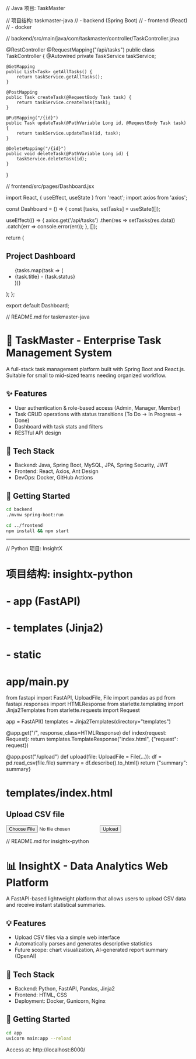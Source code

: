 // Java 项目: TaskMaster

// 项目结构: taskmaster-java
// - backend (Spring Boot)
// - frontend (React)
// - docker

// backend/src/main/java/com/taskmaster/controller/TaskController.java

@RestController
@RequestMapping("/api/tasks")
public class TaskController {
    @Autowired
    private TaskService taskService;

    @GetMapping
    public List<Task> getAllTasks() {
        return taskService.getAllTasks();
    }

    @PostMapping
    public Task createTask(@RequestBody Task task) {
        return taskService.createTask(task);
    }

    @PutMapping("/{id}")
    public Task updateTask(@PathVariable Long id, @RequestBody Task task) {
        return taskService.updateTask(id, task);
    }

    @DeleteMapping("/{id}")
    public void deleteTask(@PathVariable Long id) {
        taskService.deleteTask(id);
    }
}

// frontend/src/pages/Dashboard.jsx

import React, { useEffect, useState } from 'react';
import axios from 'axios';

const Dashboard = () => {
  const [tasks, setTasks] = useState([]);

  useEffect(() => {
    axios.get('/api/tasks')
      .then(res => setTasks(res.data))
      .catch(err => console.error(err));
  }, []);

  return (
    <div>
      <h2>Project Dashboard</h2>
      <ul>
        {tasks.map(task => (
          <li key={task.id}>{task.title} - {task.status}</li>
        ))}
      </ul>
    </div>
  );
};

export default Dashboard;

// README.md for taskmaster-java

# 📝 TaskMaster - Enterprise Task Management System

A full-stack task management platform built with Spring Boot and React.js. Suitable for small to mid-sized teams needing organized workflow.

## ✨ Features
- User authentication & role-based access (Admin, Manager, Member)
- Task CRUD operations with status transitions (To Do → In Progress → Done)
- Dashboard with task stats and filters
- RESTful API design

## 🧰 Tech Stack
- Backend: Java, Spring Boot, MySQL, JPA, Spring Security, JWT
- Frontend: React, Axios, Ant Design
- DevOps: Docker, GitHub Actions

## 🚀 Getting Started
```bash
cd backend
./mvnw spring-boot:run

cd ../frontend
npm install && npm start
```

---

// Python 项目: InsightX

# 项目结构: insightx-python
# - app (FastAPI)
# - templates (Jinja2)
# - static

# app/main.py

from fastapi import FastAPI, UploadFile, File
import pandas as pd
from fastapi.responses import HTMLResponse
from starlette.templating import Jinja2Templates
from starlette.requests import Request

app = FastAPI()
templates = Jinja2Templates(directory="templates")

@app.get("/", response_class=HTMLResponse)
def index(request: Request):
    return templates.TemplateResponse("index.html", {"request": request})

@app.post("/upload")
def upload(file: UploadFile = File(...)):
    df = pd.read_csv(file.file)
    summary = df.describe().to_html()
    return {"summary": summary}

# templates/index.html

<!DOCTYPE html>
<html>
<head>
    <title>InsightX - Upload CSV</title>
</head>
<body>
    <h2>Upload CSV file</h2>
    <form action="/upload" method="post" enctype="multipart/form-data">
        <input type="file" name="file">
        <input type="submit" value="Upload">
    </form>
</body>
</html>

// README.md for insightx-python

# 📊 InsightX - Data Analytics Web Platform

A FastAPI-based lightweight platform that allows users to upload CSV data and receive instant statistical summaries.

## 💡 Features
- Upload CSV files via a simple web interface
- Automatically parses and generates descriptive statistics
- Future scope: chart visualization, AI-generated report summary (OpenAI)

## 🧰 Tech Stack
- Backend: Python, FastAPI, Pandas, Jinja2
- Frontend: HTML, CSS
- Deployment: Docker, Gunicorn, Nginx

## 🚀 Getting Started
```bash
cd app
uvicorn main:app --reload
```

Access at: http://localhost:8000/
